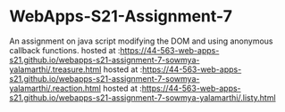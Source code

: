 # WebApps-S21-Assignment-7
An assignment on java script modifying the DOM and using anonymous callback functions.
hosted at :https://44-563-web-apps-s21.github.io/webapps-s21-assignment-7-sowmya-yalamarthi/.treasure.html
hosted at :https://44-563-web-apps-s21.github.io/webapps-s21-assignment-7-sowmya-yalamarthi/.reaction.html
hosted at :https://44-563-web-apps-s21.github.io/webapps-s21-assignment-7-sowmya-yalamarthi/.listy.html

